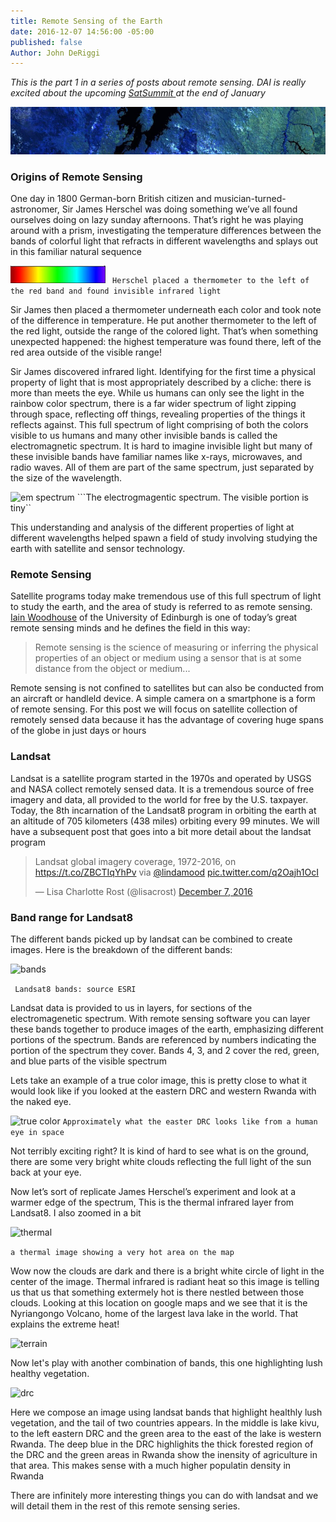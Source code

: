 ```yaml
---
title: Remote Sensing of the Earth
date: 2016-12-07 14:56:00 -05:00
published: false
Author: John DeRiggi
---
```


*This is the part 1 in a series of posts about remote sensing. DAI is really excited about the upcoming [SatSummit ](https://satsummit.io/)at the end of January*

<!--more --> 

![header](/uploads/header-d3ef31.jpg)

### Origins of Remote Sensing

One day in 1800 German-born British citizen and musician-turned-astronomer, Sir James Herschel was doing something we’ve all found ourselves doing on lazy sunday afternoons. That’s right he was playing around with a prism, investigating the temperature differences between the bands of colorful light that refracts in different wavelengths and splays out in this familiar natural sequence
 
![roygbiv](/uploads/roygbiv.jpg)
``` Herschel placed a thermometer to the left of the red band and found invisible infrared light```

Sir James then placed a thermometer underneath each color and took note of the difference in temperature. He put another thermometer to the left of the red light, outside the range of the colored light. That’s when something unexpected happened: the highest temperature was found there, left of the red area outside of the visible range! 

Sir James discovered infrared light. Identifying for the first time a physical property of light that is most appropriately described by a cliche: there is more than meets the eye. While us humans can only see the light in the rainbow color spectrum, there is a far wider spectrum of light zipping through space, reflecting off things, revealing properties of the things it reflects against. This full spectrum of light comprising of both the colors visible to us humans and many other invisible bands is called the electromagnetic spectrum. It is hard to imagine invisible light but many of these invisible bands have familiar names like x-rays, microwaves, and radio waves. All of them are part of the same spectrum, just separated by the size of the wavelength.

![em spectrum](/uploads/emspectrum.jpg)
```The electrogmagentic spectrum. The visible portion is tiny``

This understanding and analysis of the different properties of light at different wavelengths helped spawn a field of study involving studying the earth with satellite and sensor technology.

### Remote Sensing
Satellite programs today make tremendous use of this full spectrum of light to study the earth, and the area of study is referred to as remote sensing. [Iain Woodhouse](https://twitter.com/fortiain) of the University of Edinburgh is one of today’s great remote sensing minds and he defines the field in this way: 

> Remote sensing is the science of measuring or inferring the physical properties of an object or medium using a sensor that is at some distance from the object or medium...

Remote sensing is not confined to satellites but can also be conducted from an aircraft or handleld device. A simple camera on a smartphone is a form of remote sensing. For this post we will focus on satellite collection of remotely sensed data because it has the advantage of covering huge spans of the globe in just days or hours

### Landsat
Landsat is a satellite program started in the 1970s and operated by USGS and NASA collect remotely sensed data. It is a tremendous source of free imagery and data, all provided to the world for free by the U.S. taxpayer. Today, the 8th incarnation of the Landsat8 program in orbiting the earth  at an altitude of 705 kilometers (438 miles) orbiting every 99 minutes. We will have a subsequent post that goes into a bit more detail about the landsat program

<blockquote class="twitter-tweet" data-lang="en"><p lang="en" dir="ltr">Landsat global imagery coverage, 1972-2016, on <a href="https://t.co/ZBCTIqYhPv">https://t.co/ZBCTIqYhPv</a> via <a href="https://twitter.com/lindamood">@lindamood</a> <a href="https://t.co/q2Oajh1OcI">pic.twitter.com/q2Oajh1OcI</a></p>&mdash; Lisa Charlotte Rost (@lisacrost) <a href="https://twitter.com/lisacrost/status/806562547193221121">December 7, 2016</a></blockquote>
<script async src="//platform.twitter.com/widgets.js" charset="utf-8"></script>

### Band range for Landsat8
The different bands picked up by landsat can be combined to create images. Here is the breakdown of the different bands:

![bands](/uploads/landsat8bands.JPG)

``` Landsat8 bands: source ESRI```

Landsat data is provided to us in layers, for sections of the electromagenetic spectrum. With remote sensing software you can layer these bands together to produce images of the earth, emphasizing different portions of the spectrum. Bands are referenced by numbers indicating the portion of the spectrum they cover. Bands 4, 3, and 2 cover the red, green, and blue parts of the visible spectrum

Lets take an example of a true color image, this is pretty close to what it would look like if you looked at the eastern DRC and western Rwanda with the naked eye.

![true color](/uploads/432image.jpg)
```Approximately what the easter DRC looks like from a human eye in space```

Not terribly exciting right? It is kind of hard to see what is on the ground, there are some very bright white clouds reflecting the full light of the sun back at your eye.

Now let’s sort of replicate James Herschel’s experiment and look at a warmer edge of the spectrum, This is the thermal infrared layer from Landsat8. I also zoomed in a bit

![thermal](/uploads/thermal.jpg)

```a thermal image showing a very hot area on the map```

Wow now the clouds are dark and there is a bright white circle of light in the center of the image. Thermal infrared is radiant heat so this image is telling us that us that something extermely hot is there nestled between those clouds. Looking at this location on google maps and we see that it is the Nyriangongo Volcano, home of the largest lava lake in the world. That explains the extreme heat!

![terrain](/uploads/terrain.jpg)

Now let's play with another combination of bands, this one highlighting lush healthy vegetation.

![drc](/uploads/drcrwanda.jpg)

Here we compose an image using landsat bands that highlight healthly lush vegetation, and the tail of two countries appears. In the middle is lake kivu, to the left eastern DRC and the green area to the east of the lake is western Rwanda. The deep blue in the DRC highlighits the thick forested region of the DRC and the green areas in Rwanda show the inensity of agriculture in that area. This makes sense with a much higher populatin density in Rwanda

There are infinitely more interesting things you can do with landsat and we will detail them in the rest of this remote sensing series. 

